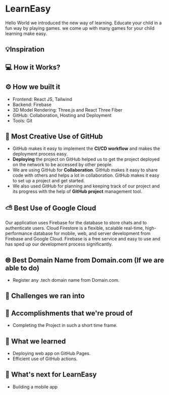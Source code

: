 # LearnEasy

Hello World we introduced the new way of learning. Educate your child in a fun way by playing games. we come up with many games for your child learning make easy.

## 💡Inspiration

## 💻 How it Works?

## ⚙️ How we built it

- Frontend: React JS, Tailwind
- Backend: Firebase
- 3D Model Rendering: Three.js and React Three Fiber
- GitHub: Collaboration, Hosting and Deployment
- Tools: Git

## 🤝 Most Creative Use of GitHub

- GitHub makes it easy to implement the **CI/CD workflow** and makes the deployment process easy.
- **Deploying** the project on GitHub helped us to get the project deployed on the network to be accessed by other people.
- We are using GitHub for **Collaboration**. GitHub makes it easy to share code with others and helps a lot in collaboration. GitHub makes it easy to set up a project and get started.
- We also used GitHub for planning and keeping track of our project and its progress with the help of **GitHub project** management tool.

## ⛅ Best Use of Google Cloud

Our application uses Firebase for the database to store chats and to authenticate users. Cloud Firestore is a flexible, scalable real-time, high-performance database for mobile, web, and server development from Firebase and Google Cloud. Firebase is a free service and easy to use and has sped up our development process significantly.

## 🌐 Best Domain Name from Domain.com (If we are able to do)

- Register any .tech domain name from Domain.com.

## 🧠 Challenges we ran into

## 🏅 Accomplishments that we're proud of

- Completing the Project in such a short time frame.

## 📖 What we learned

- Deploying web app on GitHub Pages.
- Efficient use of GitHub actions.

## 🚀 What's next for LearnEasy

- Building a mobile app
